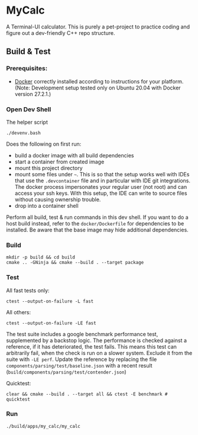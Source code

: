 # MyCalc

A Terminal-UI calculator.
This is purely a pet-project to practice coding and figure out a dev-friendly C++ repo structure.

## Build & Test

### Prerequisites:
- [Docker](https://docs.docker.com/engine/install/) correctly installed according to instructions for your platform. (Note: Development setup tested only on Ubuntu 20.04 with Docker version 27.2.1.)

### Open Dev Shell

The helper script
```
./devenv.bash
```
Does the following on first run:
- build a docker image with all build dependencies
- start a container from created image
- mount this project directory
- mount some files under `~`. This is so that the setup works well with IDEs that use the `.devcontainer` file and in particular with IDE git integrations. The docker process impersonates your regular user (not root) and can access your ssh keys. With this setup, the IDE can write to source files without causing ownership trouble.
- drop into a container shell

Perform all build, test & run commands in this dev shell.
If you want to do a host build instead, refer to the `docker/Dockerfile` for dependencies to be installed. Be aware that the base image may hide additional dependencies.

### Build

```
mkdir -p build && cd build
cmake .. -GNinja && cmake --build . --target package
```

### Test

All fast tests only:
```
ctest --output-on-failure -L fast
```
All others:
```
ctest --output-on-failure -LE fast
```
The test suite includes a google benchmark performance test, supplemented by a backstop logic. The performance is checked against a reference, if it has deteriorated, the test fails. This means this test can arbitrarily fail, when the check is run on a slower system. Exclude it from the suite with `-LE perf`.
Update the reference by replacing the file `components/parsing/test/baseline.json` with a recent result (`build/components/parsing/test/contender.json`)

Quicktest:
```
clear && cmake --build . --target all && ctest -E benchmark # quicktest
```
### Run
```
./build/apps/my_calc/my_calc
```
